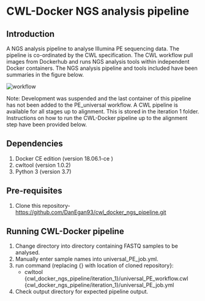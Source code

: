 <h1> CWL-Docker NGS analysis pipeline </h1>
<h2> Introduction </h2>

A NGS analysis pipeline to analyse Illumina PE sequencing data. The pipeline is co-ordinated by the CWL specification. The CWL workflow pull images from Dockerhub and runs NGS analysis tools within independent Docker containers. The NGS analysis pipeline and tools included have been summaries in the figure below.

![workflow](/cwl_docker_ngs_pipeline/images/workflow.jpg)

Note: Development was suspended and the last container of this pipeline has not been added to the PE_universal workflow. A CWL pipeline is available for all stages up to alignment. This is stored in the iteration 1 folder. Instructions on how to run the CWL-Docker pipeline up to the alignment step have been provided below.

<h2> Dependencies </h2>

1. Docker CE edition (version 18.06.1-ce )
1. cwltool (version 1.0.2)
1. Python 3 (version 3.7)

<h2> Pre-requisites </h2>

1. Clone this repository- https://github.com/DanEgan93/cwl_docker_ngs_pipeline.git

<h2> Running CWL-Docker pipeline </h2>

1. Change directory into directory containing FASTQ samples to be analysed.
1. Manually enter sample names into universal_PE_job.yml.
1. run command (replacing {} with  location of cloned repository}:
    * cwltool {cwl_docker_ngs_pipeline/iteration_1}/universal_PE_workflow.cwl {cwl_docker_ngs_pipeline/iteration_1}/universal_PE_job.yml
1. Check output directory for expected pipeline output.
